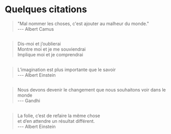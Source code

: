 # Quelques citations

> "Mal nommer les choses, c'est ajouter au malheur du monde."    
> --- Albert Camus
   
##  
> Dis-moi et j’oublierai  
> Montre moi et je me souviendrai  
> Implique moi et je comprendrai  
  
##  
> L’imagination est plus importante que le savoir    
> --- Albert Einstein
  
##  
> Nous devons devenir le changement que nous souhaitons voir dans le monde  
> --- Gandhi  
  
##  
> La folie, c’est de refaire la même chose  
> et d’en attendre un résultat différent.  
> --- Albert Einstein
  
##  
